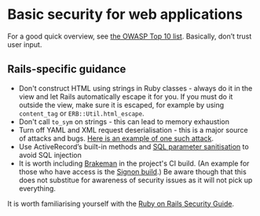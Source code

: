 # Basic security for web applications

For a good quick overview, see [the OWASP Top 10 list](https://www.owasp.org/index.php/Category:OWASP_Top_Ten_Project#tab=OWASP_Top_10_for_2013). Basically, don’t trust user input.

## Rails-specific guidance

- Don't construct HTML using strings in Ruby classes - always do it in the
  view and let Rails automatically escape it for you. If you must do it
  outside the view, make sure it is escaped, for example by using
  `content_tag` or `ERB::Util.html_escape`.
- Don't call `to_sym` on strings - this can lead to memory exhaustion
- Turn off YAML and XML request deserialisation - this is a major source of attacks and bugs. [Here is an example of one such attack](http://blog.codeclimate.com/blog/2013/01/10/rails-remote-code-execution-vulnerability-explained/).
- Use ActiveRecord’s built-in methods and [SQL parameter sanitisation](http://guides.rubyonrails.org/security.html#sql-injection-countermeasures) to avoid SQL injection
- It is worth including [Brakeman](http://brakemanscanner.org/) in the
  project's CI build. (An example for those who have access is the
  [Signon build](https://ci-new.alphagov.co.uk/view/Signon/job/govuk_signonotron2/configure).) Be aware though that this does not substitue
  for awareness of security issues as it will not pick up everything.

It is worth familiarising yourself with the [Ruby on Rails Security Guide](http://guides.rubyonrails.org/security.html).
